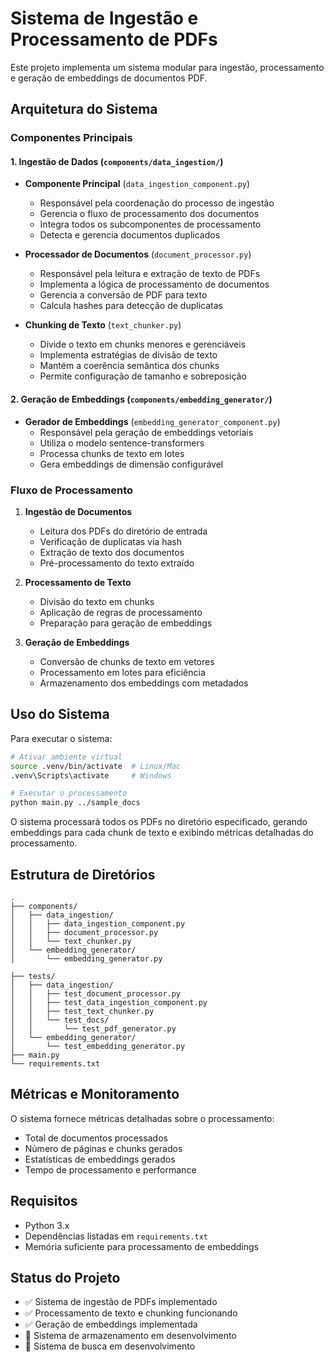 # Sistema de Ingestão e Processamento de PDFs

Este projeto implementa um sistema modular para ingestão, processamento e geração de embeddings de documentos PDF.

## Arquitetura do Sistema

### Componentes Principais

#### 1. Ingestão de Dados (`components/data_ingestion/`)
- **Componente Principal** (`data_ingestion_component.py`)
  - Responsável pela coordenação do processo de ingestão
  - Gerencia o fluxo de processamento dos documentos
  - Integra todos os subcomponentes de processamento
  - Detecta e gerencia documentos duplicados

- **Processador de Documentos** (`document_processor.py`)
  - Responsável pela leitura e extração de texto de PDFs
  - Implementa a lógica de processamento de documentos
  - Gerencia a conversão de PDF para texto
  - Calcula hashes para detecção de duplicatas

- **Chunking de Texto** (`text_chunker.py`)
  - Divide o texto em chunks menores e gerenciáveis
  - Implementa estratégias de divisão de texto
  - Mantém a coerência semântica dos chunks
  - Permite configuração de tamanho e sobreposição

#### 2. Geração de Embeddings (`components/embedding_generator/`)
- **Gerador de Embeddings** (`embedding_generator_component.py`)
  - Responsável pela geração de embeddings vetoriais
  - Utiliza o modelo sentence-transformers
  - Processa chunks de texto em lotes
  - Gera embeddings de dimensão configurável

### Fluxo de Processamento

1. **Ingestão de Documentos**
   - Leitura dos PDFs do diretório de entrada
   - Verificação de duplicatas via hash
   - Extração de texto dos documentos
   - Pré-processamento do texto extraído

2. **Processamento de Texto**
   - Divisão do texto em chunks
   - Aplicação de regras de processamento
   - Preparação para geração de embeddings

3. **Geração de Embeddings**
   - Conversão de chunks de texto em vetores
   - Processamento em lotes para eficiência
   - Armazenamento dos embeddings com metadados

## Uso do Sistema

Para executar o sistema:

```bash
# Ativar ambiente virtual
source .venv/bin/activate  # Linux/Mac
.venv\Scripts\activate     # Windows

# Executar o processamento
python main.py ../sample_docs
```

O sistema processará todos os PDFs no diretório especificado, gerando embeddings para cada chunk de texto e exibindo métricas detalhadas do processamento.

## Estrutura de Diretórios

```
.
├── components/
│   ├── data_ingestion/
│   │   ├── data_ingestion_component.py
│   │   ├── document_processor.py
│   │   └── text_chunker.py
│   └── embedding_generator/
│       └── embedding_generator.py

├── tests/
│   ├── data_ingestion/
│   │   ├── test_document_processor.py
│   │   ├── test_data_ingestion_component.py
│   │   ├── test_text_chunker.py
│   │   └── test_docs/
│   │       └── test_pdf_generator.py
│   └── embedding_generator/
│       └── test_embedding_generator.py
├── main.py
└── requirements.txt
```

## Métricas e Monitoramento

O sistema fornece métricas detalhadas sobre o processamento:
- Total de documentos processados
- Número de páginas e chunks gerados
- Estatísticas de embeddings gerados
- Tempo de processamento e performance

## Requisitos

- Python 3.x
- Dependências listadas em `requirements.txt`
- Memória suficiente para processamento de embeddings

## Status do Projeto

- ✅ Sistema de ingestão de PDFs implementado
- ✅ Processamento de texto e chunking funcionando
- ✅ Geração de embeddings implementada
- 🔄 Sistema de armazenamento em desenvolvimento
- 🔄 Sistema de busca em desenvolvimento 
